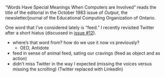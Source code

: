 “Words Have Special Meanings When Computers are Involved” reads the title of the editorial in the October 1983 issue of *Output*, the newsletter/journal of the Educational Computing Organization of Ontario.

One word that I’ve considered lately is “feed.” I recently revisited Twitter after a short hiatus (discussed in [issue #12](https://lucascherkewski.com/hit-and-miss/12-bye-bye-birdie/)). 

* where’s that word from? how do we use it now vs previously?
	* OED, Antidote
* feed in sense of animal feed, sating our cravings (feed as object and as action)
* didn’t miss Twitter in the way I expected (missing the voices versus missing the scrolling) (Twitter replaced with LinkedIn)